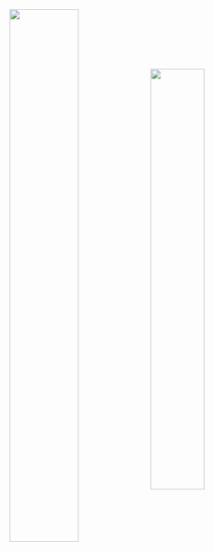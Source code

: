 <div align='center'>
<img width='49.5%' align="center"  src="https://github-readme-stats.vercel.app/api?username=Meteors27&count_private=true&include_all_commits=false&hide_border=true&show_icons=true&text_color=FFFFFF&icon_color=FFFFFF&title_color=FFFFFF&bg_color=0,D16BA5,86A8E7,5FFBF1" />
<img width='44%' align="center" src="https://github-readme-stats.vercel.app/api/top-langs/?username=Meteors27&hide_border=true&layout=compact&text_color=FFFFFF&title_color=FFFFFF&icon_color=FFFFFF&bg_color=0,5FFBF1,86A8E7,D16BA5" />
</div>



<!--
**Meteors27/Meteors27** is a ✨ _special_ ✨ repository because its `README.md` (this file) appears on your GitHub profile.

Here are some ideas to get you started:

- 🔭 I’m currently working on ...
- 🌱 I’m currently learning ...
- 👯 I’m looking to collaborate on ...
- 🤔 I’m looking for help with ...
- 💬 Ask me about ...
- 📫 How to reach me: ...
- 😄 Pronouns: ...
- ⚡ Fun fact: ...
-->
